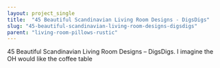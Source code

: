```yaml
---
layout: project_single
title:  "45 Beautiful Scandinavian Living Room Designs - DigsDigs"
slug: "45-beautiful-scandinavian-living-room-designs-digsdigs"
parent: "living-room-pillows-rustic"
---
```

45 Beautiful Scandinavian Living Room Designs – DigsDigs. I imagine the OH would like the coffee table